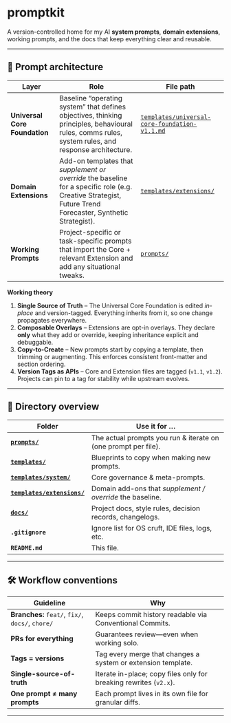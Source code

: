 # promptkit

A version-controlled home for my AI **system prompts**, **domain extensions**, working prompts, and the docs that keep everything clear and reusable.

---

## 🧩 Prompt architecture

| Layer | Role | File path |
|-------|------|-----------|
| **Universal Core Foundation** | Baseline “operating system” that defines objectives, thinking principles, behavioural rules, comms rules, system rules, and response architecture. | [`templates/universal-core-foundation-v1.1.md`](templates/universal-core-foundation-v1.1.md) |
| **Domain Extensions** | Add-on templates that *supplement or override* the baseline for a specific role (e.g. Creative Strategist, Future Trend Forecaster, Synthetic Strategist). | [`templates/extensions/`](templates/extensions/) |
| **Working Prompts** | Project-specific or task-specific prompts that import the Core + relevant Extension and add any situational tweaks. | [`prompts/`](prompts/) |

**Working theory**

1. **Single Source of Truth** – The Universal Core Foundation is edited *in-place* and version-tagged. Everything inherits from it, so one change propagates everywhere.  
2. **Composable Overlays** – Extensions are opt-in overlays. They declare **only** what they add or override, keeping inheritance explicit and debuggable.  
3. **Copy-to-Create** – New prompts start by copying a template, then trimming or augmenting. This enforces consistent front-matter and section ordering.  
4. **Version Tags as APIs** – Core and Extension files are tagged (`v1.1`, `v1.2`). Projects can pin to a tag for stability while upstream evolves.  

---

## 📁 Directory overview

| Folder | Use it for … |
| ------ | ------------ |
| **[`prompts/`](prompts/)** | The actual prompts you run & iterate on (one prompt per file). |
| **[`templates/`](templates/)** | Blueprints to copy when making new prompts. |
| **[`templates/system/`](templates/system/)** | Core governance & meta-prompts. |
| **[`templates/extensions/`](templates/extensions/)** | Domain add-ons that *supplement / override* the baseline. |
| **[`docs/`](docs/)** | Project docs, style rules, decision records, changelogs. |
| **`.gitignore`** | Ignore list for OS cruft, IDE files, logs, etc. |
| **`README.md`** | This file. |

---

## 🛠️ Workflow conventions

| Guideline | Why |
| ---------- | --- |
| **Branches:** `feat/`, `fix/`, `docs/`, `chore/` | Keeps commit history readable via Conventional Commits. |
| **PRs for everything** | Guarantees review—even when working solo. |
| **Tags = versions** | Tag every merge that changes a system or extension template. |
| **Single-source-of-truth** | Iterate in-place; copy files only for breaking rewrites (`v2.x`). |
| **One prompt ≠ many prompts** | Each prompt lives in its own file for granular diffs. |

---
